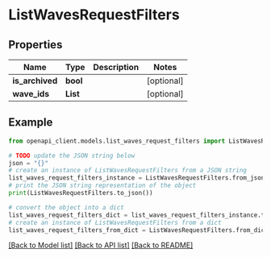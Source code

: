 # ListWavesRequestFilters


## Properties

Name | Type | Description | Notes
------------ | ------------- | ------------- | -------------
**is_archived** | **bool** |  | [optional] 
**wave_ids** | **List** |  | [optional] 

## Example

```python
from openapi_client.models.list_waves_request_filters import ListWavesRequestFilters

# TODO update the JSON string below
json = "{}"
# create an instance of ListWavesRequestFilters from a JSON string
list_waves_request_filters_instance = ListWavesRequestFilters.from_json(json)
# print the JSON string representation of the object
print(ListWavesRequestFilters.to_json())

# convert the object into a dict
list_waves_request_filters_dict = list_waves_request_filters_instance.to_dict()
# create an instance of ListWavesRequestFilters from a dict
list_waves_request_filters_from_dict = ListWavesRequestFilters.from_dict(list_waves_request_filters_dict)
```
[[Back to Model list]](../README.md#documentation-for-models) [[Back to API list]](../README.md#documentation-for-api-endpoints) [[Back to README]](../README.md)


